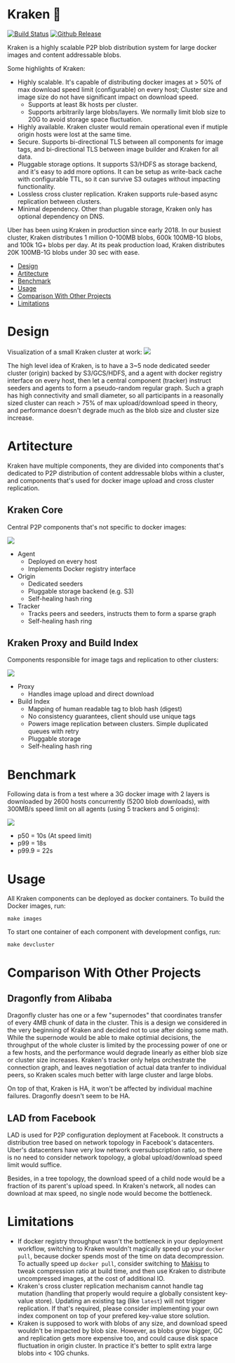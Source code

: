 # Kraken :octopus:

[![Build Status](https://travis-ci.com/uber/kraken.svg?branch=master)](https://travis-ci.com/uber/kraken)
[![Github Release](https://img.shields.io/github/release/uber/kraken.svg)](https://github.com/uber/kraken/releases)

Kraken is a highly scalable P2P blob distribution system for large docker images and content addressable blobs.

Some highlights of Kraken:
- Highly scalable. It's capable of distributing docker images at > 50% of max download speed limit (configurable) on every host; Cluster size and image size do not have significant impact on download speed.
  - Supports at least 8k hosts per cluster.
  - Supports arbitrarily large blobs/layers. We normally limit blob size to 20G to avoid storage space fluctuation.
- Highly available. Kraken cluster would remain operational even if mutiple origin hosts were lost at the same time.
- Secure. Supports bi-directional TLS between all components for image tags, and bi-directional TLS between image builder and Kraken for all data.
- Pluggable storage options. It supports S3/HDFS as storage backend, and it's easy to add more options. It can be setup as write-back cache with configurable TTL, so it can survive S3 outages without impacting functionality.
- Lossless cross cluster replication. Kraken supports rule-based async replication between clusters.
- Minimal dependency. Other than plugable storage, Kraken only has optional dependency on DNS.

Uber has been using Kraken in production since early 2018. In our busiest cluster, Kraken distributes 1 million 0-100MB blobs, 600k 100MB-1G blobs, and 100k 1G+ blobs per day. At its peak production load, Kraken distributes 20K 100MB-1G blobs under 30 sec with ease.

- [Design](#design)
- [Artitecture](#artitecture)
- [Benchmark](#benchmark)
- [Usage](#usage)
- [Comparison With Other Projects](#comparison-with-other-projects)
- [Limitations](#limitations)


# Design
Visualization of a small Kraken cluster at work:
![](assets/visualization.gif)

The high level idea of Kraken, is to have a 3~5 node dedicated seeder cluster (origin) backed by S3/GCS/HDFS, and a agent with docker registry interface on every host, then let a central component (tracker) instruct seeders and agents to form a pseudo-random regular graph. Such a graph has high connectivity and small diameter, so all participants in a reasonally sized cluster can reach > 75% of max upload/download speed in theory, and performance doesn't degrade much as the blob size and cluster size increase.

# Artitecture

Kraken have multiple components, they are divided into components that's dedicated to P2P distribution of content addressable blobs within a cluster, and components that's used for docker image upload and cross cluster replication.

## Kraken Core

Central P2P components that's not specific to docker images:

![](assets/kraken_core.svg)

- Agent
  - Deployed on every host
  - Implements Docker registry interface
- Origin
  - Dedicated seeders
  - Pluggable storage backend (e.g. S3)
  - Self-healing hash ring
- Tracker
  - Tracks peers and seeders, instructs them to form a sparse graph
  - Self-healing hash ring

## Kraken Proxy and Build Index

Components responsible for image tags and replication to other clusters:

![](assets/kraken_build_index.svg)

- Proxy
  - Handles image upload and direct download
- Build Index
  - Mapping of human readable tag to blob hash (digest)
  - No consistency guarantees, client should use unique tags
  - Powers image replication between clusters. Simple duplicated queues with retry
  - Pluggable storage
  - Self-healing hash ring

# Benchmark

Following data is from a test where a 3G docker image with 2 layers is downloaded by 2600 hosts concurrently (5200 blob downloads), with 300MB/s speed limit on all agents (using 5 trackers and 5 origins):

![](assets/kraken_benchmark.svg)

- p50 = 10s (At speed limit)
- p99 = 18s
- p99.9 = 22s

# Usage

All Kraken components can be deployed as docker containers.
To build the Docker images, run:
```
make images
```
To start one container of each component with development configs, run:
```
make devcluster
```

# Comparison With Other Projects

## Dragonfly from Alibaba

Dragonfly cluster has one or a few "supernodes" that coordinates transfer of every 4MB chunk of data in the cluster. This is a design we considered in the very beginning of Kraken and decided not to use after doing some math. While the supernode would be able to make optimial decisions, the throughput of the whole cluster is limited by the processing power of one or a few hosts, and the performance would degrade linearly as either blob size or cluster size increases. Kraken's tracker only helps orchestrate the connection graph, and leaves negotiation of actual data tranfer to individual peers, so Kraken scales much better with large cluster and large blobs.

On top of that, Kraken is HA, it won't be affected by individual machine failures. Dragonfly doesn't seem to be HA.

## LAD from Facebook

LAD is used for P2P configuration deployment at Facebook. It constructs a distribution tree based on network topology in Facebook's datacenters. Uber's datacenters have very low network oversubscription ratio, so there is no need to consider network topology, a global upload/download speed limit would suffice.

Besides, in a tree topology, the download speed of a child node would be a fraction of its parent's upload speed. In Kraken's network, all nodes can download at max speed, no single node would become the bottleneck.

# Limitations

- If docker registry throughput wasn't the bottleneck in your deployment workflow, switching to Kraken wouldn't magically speed up your `docker pull`, because docker spends most of the time on data decompression. To actually speed up `docker pull`, consider switching to [Makisu](https://github.com/uber/makisu) to tweak compression ratio at build time, and then use Kraken to distribute uncompressed images, at the cost of additional IO.
- Kraken's cross cluster replication mechanism cannot handle tag mutation (handling that properly would require a globally consistent key-value store). Updating an existing tag (like `latest`) will not trigger replication. If that's required, please consider implementing your own index component on top of your prefered key-value store solution.
- Kraken is supposed to work with blobs of any size, and download speed wouldn't be impacted by blob size. However, as blobs grow bigger, GC and replication gets more expensive too, and could cause disk space fluctuation in origin cluster. In practice it's better to split extra large blobs into < 10G chunks.
